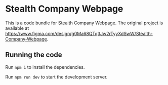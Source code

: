 
  # Stealth Company Webpage

  This is a code bundle for Stealth Company Webpage. The original project is available at https://www.figma.com/design/g0Ma68QTq3Jw2rTyyXdSwW/Stealth-Company-Webpage.

  ## Running the code

  Run `npm i` to install the dependencies.

  Run `npm run dev` to start the development server.
  
